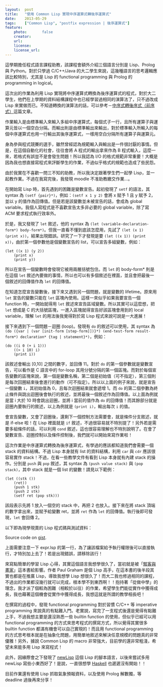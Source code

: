 ```yaml
---
layout:  post
title:   "使用 Common Lisp 實現中序運算式轉後序運算式"
date:    2013-05-29
tags:    ["Common Lisp", "postfix expression | 後序運算式"]
feature:
    photo:       false
    creator:     
    url:         
    license:     
    license_url: 
---
```


這學期擔任程式語言課程助教，該課程會額外介紹三個語言分別是 Lisp、Prolog 與 Python。對於只學過 C/C++/Java 的大二學生來說，這幾種語言的思考邏輯應該比較特別，尤其是 Lisp 的 functional programming 與 Prolog 的 programming in logical。

這次出的作業為利用 Lisp 實現將中序運算式轉換為後序運算式的程式，對於大二學生，他們在上學期的資料結構課程中也已經學習過相同的演算法了，只不過改成 Lisp 來實做而已。不知道轉換的演算法的話，可以參考－[中序式轉後序式（前序式）](http://openhome.cc/Gossip/AlgorithmGossip/InFixPostfix.htm)這篇文章。

作業輸入是由標準輸入來輸入多組中序運算式，每個式子一行，且所有運算子與運算元皆以一個空白分隔。而輸出則是由標準輸出來輸出，對於標準輸入所輸入的每個中序運算式也用一行輸出其後序運算式，一樣用空白分隔所有運算子與運算元。

身為參與程式競賽的選手，雖然曾經認為規範輸入與輸出是一件很討厭的事情。但是，在這個自動化的社會，往往會將 A 程式的輸出拿來作為 B 程式輸入，這麼一來，若格式有誤豈不是會發生問題！所以我認為 I/O 的格式規範非常重要！大概是因為我也想直接寫程式來評斷學生的作業，不過似乎格式的規範也造成了些民怨。

由於我實在不喜歡一問三不知的助教，所以我決定跟著學生們一起學 Lisp，並一起教作業。不過在我寫完後，我發現 moodle 不准助教繳交作業…。

在開始寫 Lisp 時，首先遇到的困難是變數宣告。起初發現了 `setf` 的語法，其 syntax 為 `(setf {pair}*)`，例如：`(setf x 1 y 2)` 會將 x 賦予 1 且 y 賦予 2，並以 y 的值作為回傳值。但是若是該變數並未被宣告的話，會成為 global variable。我個人寫程式是不喜歡宣告太多非必要的 global variable，除了寫 ACM 要求程式執行效率外。

於是，我又發現了 `let` 敘述，他的 syntax 為 `(let (variable-declaration-form*) body-form*)`。但我一直看不懂到底該怎麼用，先試了 `(let (x 1) (print x))`，結果出現錯誤。研究了一下才發現是要 `(let ((x 1)) (print x))`，由於第一個參數他是個變數宣告的 list，可以宣告多組變數，例如：

```common-lisp
(let ((x 1) (y 2))
    (print x)
    (print y))
```
    
所以在宣告一個變數時會發現它被用兩層括號包住。而 `let` 的 body-form* 則是在這個 `let` 敘述內要做的事情，所以也可以有多個敘述在裡面，並且會把最後一個敘述的回傳值作為 `let` 的回傳值。

在知道怎麼宣告變數後，接下來又遇到另一個問題，就是變數的 lifetime。原來用 `let` 宣告的變數只能在 `let` 區塊內使用。這樣一來似乎如果我要宣告一個 function 時，一開始就得用 `let` 敘述來宣告區域變數。所以其實可以這麼想，把 `let` 想成是 C 的大括號區塊，一進入區塊就得宣告好該區塊會用到的 local variable，理解 `let` 的用法後我覺得對於寫 Lisp 程式來說可說是一大進展！

接下來遇到下一個問題－迴圈 (loop)。發現有 `do` 的敘述可以使用，其 syntax 為 `(do ({var | (var [init-form [step-form]])}*) (end-test-form result-form*) declaration* {tag | statement}*)`，例如：

```common-lisp
(do ((i 0 (+ i 1)))
    ((> i 10) i)
    (print i))
```

該敘述會輸出 [0,10] 之間的數字，並回傳 11。對於 `do` 的第一個參數就是變數宣告，可以看作是 C 語言中的 for-loop 其用分號分隔的第一個區塊。而對於每個宣告變數的區塊來說，第一個是變數名稱，第二個是初始值（可不指定），第三個則是每次回圈結束後會進行的動作（可不指定）。所以以上面的例子來說，就是宣告一個變數 `i`，其初始值為 0，且每次迴圈結束就會遞增 1。而 `do` 的第二個參數為終止條件與跳出迴圈後會執行的敘述，並將最後一個敘述作為回傳值。以上面為例就是當 i 大於 10 時會跳出迴圈，並將 i 當前的值作為 `do` 的回傳值！而其餘部分就是迴圈內要執行的敘述，以上為例就是 `(print i)`，輸出每次 `i` 的值。

會宣告變數，又會了迴圈後，還剩下一個控制方法需要會，就是條件分支敘述，就是 if-else 啦！在 Lisp 裡面就是 `if` 敘述，不過很容易就不特別提了！另外若是需要多組條件的話，可以利用 `cond` 敘述，這也很容易理解也不特別說明了。在會了變數宣告、迴圈控制以及條件控制後，我們就可以開始來寫作業啦！

這次作業是中序運算式轉換為後序運算式，有學過的應該都知道我們會需要一個 stack 的資料結構。不過 Lisp 本身就有 list 的資料結構，利用 `car` 與 `cdr` 應該很容易實作 stack！不過，在看一些教學文件有看到 Lisp 本身就有內建 stack 的操作。分別是 `push` 與 `pop` 敘述，其 syntax 為 `(push value stack)` 與 `(pop stack)`，其中 stack 就是一個 list 的變數！請見以下範例：

```common-lisp
(let ((stk ())
    (ret))
    (push 1 stk)
    (push 2 stk)
    (setf ret (pop stk)))
```

該段表示先將 1 放入一個空的 stack 中，再把 2 也放入。接下來在將 stack 頂端的數字拿出來，並賦予給變數 ret，並將 `ret` 作為 `let` 的回傳值。執行後即可發現，`let` 會回傳 2。

以下即為現學現賣的 Lisp 程式碼與測試資料：

<script src="https://gist.github.com/5664977.js"></script>

Source code on [gist](https://gist.github.com/5664977).

上面需要注意一下 expr.lsp 的第一行，為了讓該檔案給予執行權限後可以直接執行，才特別加上去了！若是出現錯誤，請移除該行！

來寫點簡單的學習 Lisp 心得，其實這個語言我想學很久了，當初就是被「[駭客與畫家](http://www.anobii.com/books/%E9%A7%AD%E5%AE%A2%E8%88%87%E7%95%AB%E5%AE%B6/9789867794697/003bca9f19d7b292b4/)」這本書給影響。作者 Paul Graham 是個 Lisp 高手，在這本書的後半段其實也都是在推廣 Lisp，導致我想學 Lisp 想很久了！而大二我也修過相同的課程，不過出的作業都沒幾行就可以完成，根本學不到東西啊！！抱持著「從做中學」的理念，我才派了個較為困難（相較於以往）的作業，希望學生們能從實作中獲得成長，我也藉著這個機會從實作中獲得成長，我想這就是所謂的教學相長吧！

在撰寫的過程中，發現 functional programming 對於習慣 C/C++ 等 imperative programming 來說真的有點難入門。老實說，寫完了一支程式後還是覺得有點難上手，不過我想主要是還沒熟悉一些 builtin function 的使用，但似乎已經可以用 functional programming 的方式來思考程式的撰寫方式，所以覺得其實很多 builtin function 都滿有機會可以自己實現的！而且用 functional programming 的方式思考根本就是在抽象化問題，用簡單地敘述來解決任意規模的問題真的非常優雅！另外，據說 Common Lisp 的 macro 非常強大，目前學的還非常粗淺，希望未來能多用 Lisp 來寫程式！

此外，因緣際會之下發現了 [newLisp](http://www.newLisp.org/) 這個 Lisp 的腳本語言，以後來嘗試多用 newLisp 寫些小東西好了！是說，一直很想學 [Haskell](http://www.haskell.org/haskellwiki/Haskell) 也遲遲沒有開始！！

目前作業還有使用 Lisp 抓取氣象預報資料，以及使用 Prolog 解數獨，等 deadline 過後再來分享！
